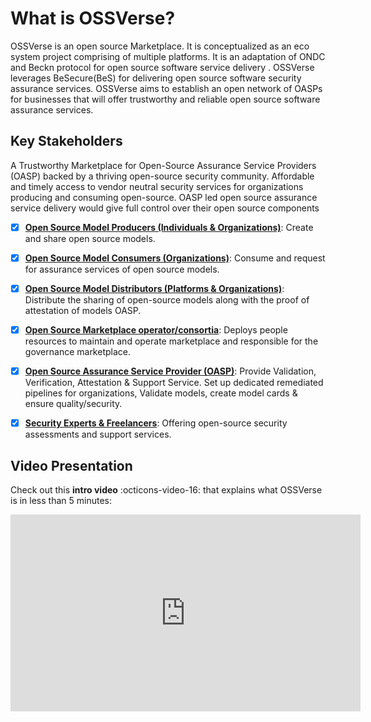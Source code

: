 # What is OSSVerse?
OSSVerse is an open source Marketplace. It is conceptualized as an eco system project comprising of multiple platforms. It is an adaptation of ONDC and Beckn protocol for open source software service delivery . OSSVerse leverages BeSecure(BeS) for delivering open source software security assurance services. OSSVerse aims to establish an open network of OASPs for businesses that will offer trustworthy and reliable open source software assurance services.

## Key Stakeholders
A Trustworthy Marketplace for Open-Source Assurance Service Providers (OASP) backed by a thriving open-source security community. Affordable and timely access to vendor neutral security services for organizations producing and consuming open-source. OASP led open source assurance service delivery would give full control over their open source components

- [x] [**Open Source Model Producers (Individuals & Organizations)**](/user-guide/ref-architecture-aws/overview/): Create and share open source models.

- [x] [**Open Source Model Consumers (Organizations)**](/user-guide/infra-as-code-library/overview/): Consume and request for assurance services of open source models.

- [x] [**Open Source Model Distributors (Platforms & Organizations)**](/user-guide/leverage-cli/overview/): Distribute the sharing of open-source models along with the proof of attestation of models OASP.

- [x] [**Open Source Marketplace operator/consortia**](/user-guide/leverage-cli/overview/): Deploys people resources to maintain and operate marketplace and responsible for the governance marketplace.

- [x] [**Open Source Assurance Service Provider (OASP)**](/user-guide/leverage-cli/overview/): Provide Validation, Verification, Attestation & Support Service. Set up dedicated remediated pipelines for organizations, Validate models, create model cards & ensure quality/security.

- [x] [**Security Experts & Freelancers**](/user-guide/leverage-cli/overview/): Offering open-source security assessments and support services.

## Video Presentation
Check out this **intro video** :octicons-video-16: that explains what OSSVerse is in less than 5 minutes:
<iframe width="560" height="315" src="https://www.youtube.com/embed/-vb9Qtz6mLs" title="OSSVerse Intro Video" frameborder="0" allow="accelerometer; autoplay; clipboard-write; encrypted-media; gyroscope; picture-in-picture" allowfullscreen></iframe>
